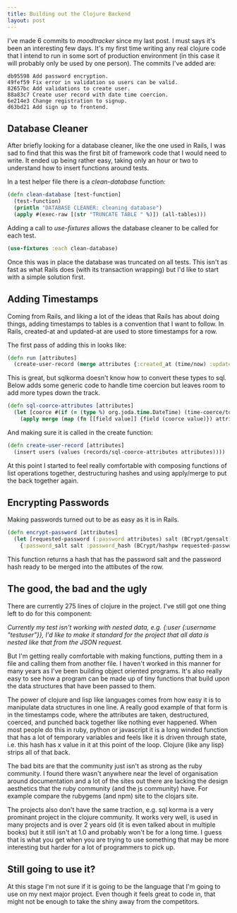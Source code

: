 ```yaml
---
title: Building out the Clojure Backend
layout: post
---
```


I've made 6 commits to _moodtracker_ since my last post. I must says it's been an interesting few days. It's my first time writing any real clojure code that I intend to run in some sort of production environment (in this case it will probably only be used by one person). The commits I've added are:

```
db95598 Add password encryption.
49fef59 Fix error in validation so users can be valid.
82657bc Add validations to create user.
88a83c7 Create user record with date time coercion.
6e214e3 Change registration to signup.
d63bd21 Add sign up to frontend.
```

## Database Cleaner

After briefly looking for a database cleaner, like the one used in Rails, I was sad to find that this was the first bit of framework code that I would need to write. It ended up being rather easy, taking only an hour or two to understand how to insert functions around tests.

In a test helper file there is a _clean-database_ function:

```clojure
(defn clean-database [test-function]
  (test-function)
  (println "DATABASE CLEANER: cleaning database")
  (apply #(exec-raw [(str "TRUNCATE TABLE " %)]) (all-tables)))
```

Adding a call to _use-fixtures_ allows the database cleaner to be called for each test.

```clojure
(use-fixtures :each clean-database)
```

Once this was in place the database was truncated on all tests. This isn't as fast as what Rails does (with its transaction wrapping) but I'd like to start with a simple solution first.

## Adding Timestamps

Coming from Rails, and liking a lot of the ideas that Rails has about doing things, adding timestamps to tables is a convention that I want to follow. In Rails, created-at and updated-at are used to store timestamps for a row.

The first pass of adding this in looks like:

```clojure
(defn run [attributes]
  (create-user-record (merge attributes {:created_at (time/now) :updated_at (time/now)})))
```

This is great, but sqlkorma doesn't know how to convert these types to sql. Below adds some generic code to handle time coercion but leaves room to add more types down the track.

```clojure
(defn sql-coorce-attributes [attributes]
  (let [coorce #(if (= (type %) org.joda.time.DateTime) (time-coerce/to-sql-time %) %)]
    (apply merge (map (fn [[field value]] {field (coorce value)}) attributes))))
```

And making sure it is called in the create function:

```clojure
(defn create-user-record [attributes]
  (insert users (values (records/sql-coorce-attributes attributes))))
```

At this point I started to feel really comfortable with composing functions of list operations together, destructuring hashes and using apply/merge to put the back together again.

## Encrypting Passwords

Making passwords turned out to be as easy as it is in Rails.

```clojure
(defn encrypt-password [attributes]
  (let [requested-password (:password attributes) salt (BCrypt/gensalt)]
    {:password_salt salt :password_hash (BCrypt/hashpw requested-password salt)}))
```

This function returns a hash that has the password salt and the password hash ready to be merged into the attibutes of the row.

## The good, the bad and the ugly

There are currently 275 lines of clojure in the project. I've still got one thing left to do for this component:

_Currently my test isn't working with nested data, e.g. {:user {:username "testuser"}}, I'd like to make it standard for the project that all data is nested like that from the JSON request._

But I'm getting really comfortable with making functions, putting them in a file and calling them from another file. I haven't worked in this manner for many years as I've been building object oriented programs. It's also really easy to see how a program can be made up of tiny functions that build upon the data structures that have been passed to them.

The power of clojure and lisp like languages comes from how easy it is to manipulate data structures in one line. A really good example of that form is in the timestamps code, where the attributes are taken, destructured, coerced, and punched back together like nothing ever happened. When most people do this in ruby, python or javascript it is a long winded function that has a lot of temporary variables and feels like it is driven through state, i.e. this hash has x value in it at this point of the loop. Clojure (like any lisp) strips all of that back.

The bad bits are that the community just isn't as strong as the ruby community. I found there wasn't anywhere near the level of organisation around documentation and a lot of the sites out there are lacking the design aesthetics that the ruby community (and the js community) have. For example compare the rubygems (and npm) site to the clojars site.

The projects also don't have the same traction, e.g. sql korma is a very prominant project in the clojure community. It works very well, is used in many projects and is over 2 years old (it is even talked about in multiple books) but it still isn't at 1.0 and probably won't be for a long time. I guess that is what you get when you are trying to use something that may be more interesting but harder for a lot of programmers to pick up.

## Still going to use it?

At this stage I'm not sure if it is going to be the language that I'm going to use on my next major project. Even though it feels great to code in, that might not be enough to take the shiny away from the competitors.
